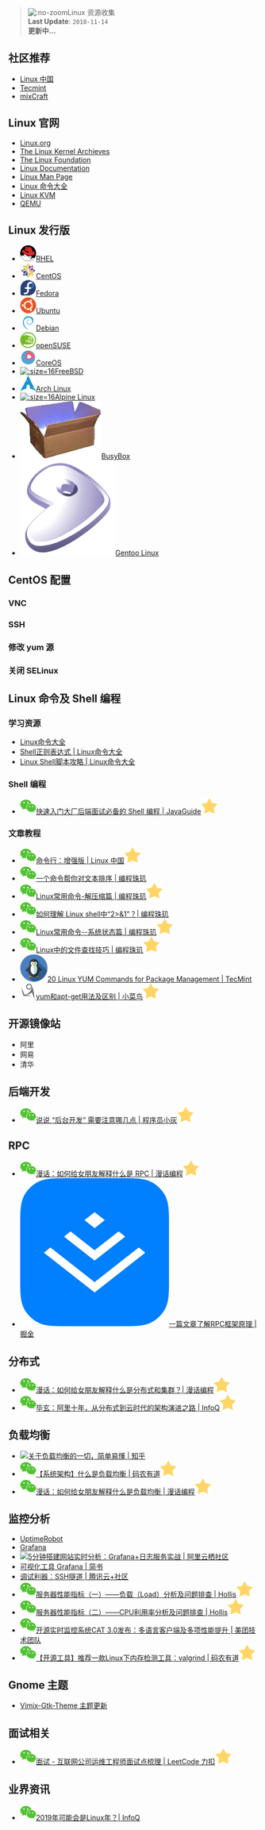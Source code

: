 > ![](https://notes.abelsu7.top/_media/linux.svg ':no-zoom')Linux 资源收集 <br>
> **Last Update**: `2018-11-14` <br>
> **更新中…**

## 社区推荐

- [Linux 中国]()
- [Tecmint]()
- [mixCraft]()

## Linux 官网

* [Linux.org](https://www.linux.org/)
* [The Linux Kernel Archieves](https://www.kernel.org/)
* [The Linux Foundation](https://www.linuxfoundation.org/)
* [Linux Documentation](https://linux.die.net/)
* [Linux Man Page](https://linux.die.net/man/)
* [Linux 命令大全](http://man.linuxde.net)
* [Linux KVM](https://www.linux-kvm.org/page/Main_Page)
* [QEMU](https://www.qemu.org/)

## Linux 发行版

* [![](logo/redhat.svg)RHEL](https://www.redhat.com/en/technologies/linux-platforms/enterprise-linux)
* [![](logo/centos.svg)CentOS](https://www.centos.org/)
* [![](logo/fedora.svg)Fedora](https://getfedora.org/zh_CN/)
* [![](logo/ubuntu.svg)Ubuntu](https://www.ubuntu.com/)
* [![](logo/debian.svg)Debian](https://www.debian.org/)
* [![](logo/opensuse.svg)openSUSE](https://www.opensuse.org/)
* [![](logo/coreos.svg)CoreOS](https://coreos.com/)
* [![](logo/freebsd.ico ':size=16')FreeBSD](https://www.freebsd.org)
* [![](logo/archlinux.svg)Arch Linux](https://www.archlinux.org/)
* [![](logo/alpine.ico ':size=16')Alpine Linux](https://alpinelinux.org/)
* [![](logo/busybox.png ':size=16')BusyBox](https://busybox.net/)
* [![](logo/gentoo.png ':size=16')Gentoo Linux](https://www.gentoo.org/)

## CentOS 配置

### VNC

### SSH

### 修改 yum 源

### 关闭 SELinux

## Linux 命令及 Shell 编程

### 学习资源

- [Linux命令大全](http://man.linuxde.net)
- [Shell正则表达式 | Linux命令大全](http://man.linuxde.net/docs/shell_regex.html)
- [Linux Shell脚本攻略 | Linux命令大全](http://man.linuxde.net/shell-script)

### Shell 编程

- [![](logo/wechat.svg)快速入门大厂后端面试必备的 Shell 编程 | JavaGuide![](logo/star.svg)](https://mp.weixin.qq.com/s/oUgUXWkBNp1dbRGzlzdLPg)

### 文章教程

* [![](logo/wechat.svg)命令行：增强版 | Linux 中国![](logo/star.svg)](https://mp.weixin.qq.com/s?__biz=MzI1NDQwNDYyMg==&mid=2247485757&idx=1&sn=85087ef9fdd3735cb75f21ddce22b78a&chksm=e9c4f85cdeb3714a822cf264ed012fd9d9a1f3b21f0716d75d86593d91999eea572b4ca144d8&mpshare=1&scene=24&srcid=1101gnc22wsby1uOQIUq4Fpe#rd)
* [![](logo/wechat.svg)一个命令帮你对文本排序 | 编程珠玑](https://mp.weixin.qq.com/s?__biz=MzI2OTA3NTk3Ng==&mid=2649283987&idx=1&sn=6804ce2841bb66b3085172ed45ec8fa0&chksm=f2f9aef4c58e27e26dfae5711c40037a8976c169f3228601517ebe34c4f482b14002308cc508&scene=21#wechat_redirect)
* [![](logo/wechat.svg)Linux常用命令-解压缩篇 | 编程珠玑![](logo/star.svg)](https://mp.weixin.qq.com/s?__biz=MzI2OTA3NTk3Ng==&mid=2649283987&idx=1&sn=6804ce2841bb66b3085172ed45ec8fa0&chksm=f2f9aef4c58e27e26dfae5711c40037a8976c169f3228601517ebe34c4f482b14002308cc508&scene=21#wechat_redirect)
* [![](logo/wechat.svg)如何理解 Linux shell中“2>&1”？| 编程珠玑](https://mp.weixin.qq.com/s?__biz=MzI2OTA3NTk3Ng==&mid=2649284005&idx=1&sn=dc9e9db84ec363d5a0ed7f84bc6ec866&chksm=f2f9aec2c58e27d42eee09ae646e493530d8d0deda822df2ffa2e5153d210b709a6d69272957&scene=21#wechat_redirect)
* [![](logo/wechat.svg)Linux常用命令--系统状态篇 | 编程珠玑![](logo/star.svg)](https://mp.weixin.qq.com/s?__biz=MzI2OTA3NTk3Ng==&mid=2649283877&idx=1&sn=0ee514b242c1134366f9c4f02ea8d781&chksm=f2f9ae42c58e27547e9025d93820482c0bbe82189ce88e73226bb65a72140351587653f5feee&scene=21#wechat_redirect)
* [![](logo/wechat.svg)Linux中的文件查找技巧 | 编程珠玑![](logo/star.svg)](https://mp.weixin.qq.com/s/T0QjzmycVIc2tZJyyrMIfA)
* [![](logo/tecmint.png ':size=16')20 Linux YUM Commands for Package Management | TecMint](https://www.tecmint.com/20-linux-yum-yellowdog-updater-modified-commands-for-package-mangement/)
* [![](logo/cnblogs.svg)yum和apt-get用法及区别 | 小菜鸟![](logo/star.svg)](https://www.cnblogs.com/garinzhang/p/diff_between_yum_apt-get_in_linux.html)

## 开源镜像站

* 阿里
* 网易
* 清华

## 后端开发

- [![](logo/wechat.svg)说说 “后台开发” 需要注意哪几点 | 程序员小灰![](logo/star.svg)](https://mp.weixin.qq.com/s/2iEJTMuvIoxZLCVJWkt0RQ)

## RPC

- [![](logo/wechat.svg)漫话：如何给女朋友解释什么是 RPC | 漫话编程![](logo/star.svg)](https://mp.weixin.qq.com/s/8oX7BloCulSAEFhzfXbFAg)
- [![](logo/juejin.png ':size=16')一篇文章了解RPC框架原理 | 掘金](https://juejin.im/post/5c04ec12e51d4575d131fda8)

## 分布式

- [![](logo/wechat.svg)漫话：如何给女朋友解释什么是分布式和集群？| 漫话编程![](logo/star.svg)](https://mp.weixin.qq.com/s/Yd4JzTjXTWDfTkV1-Q0q_w)
- [![](logo/wechat.svg)毕玄：阿里十年，从分布式到云时代的架构演进之路 | InfoQ![](logo/star.svg)](https://mp.weixin.qq.com/s/FtFxCwaHYWa-ZzO3x1qZWA)

## 负载均衡

* [![](https://notes.abelsu7.top/_media/star.svg)关于负载均衡的一切，简单易懂 | 知乎](https://zhuanlan.zhihu.com/p/50769487)
* [![](logo/wechat.svg)【系统架构】什么是负载均衡 | 码农有道![](logo/star.svg)](https://mp.weixin.qq.com/s?__biz=MzIwNTc4NTEwOQ==&mid=2247484809&idx=1&sn=ca740c0b9195ca7aa1e81c4c5f1e5c30&chksm=972ad4f3a05d5de5f524d4883c66144c98a8f4ec450421857592a76fb924c348b704efdbd542&mpshare=1&scene=1&srcid=1101YD6LkiVm4T0AHKPQoTZn#rd)
* [![](logo/wechat.svg)漫话：如何给女朋友解释什么是负载均衡 | 漫话编程![](logo/star.svg)](https://mp.weixin.qq.com/s/fpPoLFx8UYsPO5ExC6oC6A)

## 监控分析

* [UptimeRobot](https://uptimerobot.com)
* [Grafana](http://docs.grafana.org)
* [![](https://notes.abelsu7.top/_media/star.svg)5分钟搭建网站实时分析：Grafana+日志服务实战 | 阿里云栖社区](https://yq.aliyun.com/articles/227006#20)
* [可视化工具 Grafana | 简书](https://www.jianshu.com/p/02c4b5c1e804)
* [调试利器：SSH隧道 | 腾讯云+社区](https://cloud.tencent.com/developer/article/1006320)
* [![](logo/wechat.svg)服务器性能指标（一）——负载（Load）分析及问题排查 | Hollis![](logo/star.svg)](https://mp.weixin.qq.com/s?__biz=MzI3NzE0NjcwMg==&mid=2650121338&idx=1&sn=5004157641f29af5384f5f0a7eaf9e98&chksm=f36bb95bc41c304dd6654b5b8ed05adb0726cc8f4875f3cf61bcbca2b290cb3eeb717a95a3c3&scene=21#wechat_redirect)
* [![](logo/wechat.svg)服务器性能指标（二）——CPU利用率分析及问题排查 | Hollis![](logo/star.svg)](https://mp.weixin.qq.com/s?__biz=MzI3NzE0NjcwMg==&mid=2650121526&idx=1&sn=2f492b80d7cdf6a7b47e8f51dfad249f&chksm=f36bb817c41c31017c5e336e78449aa14d4548ee4b64abc2e13ab2c097d13dee170fef2ff731&mpshare=1&scene=1&srcid=1101wOvI8IsuX4Y62ByXJBPq#rd)
* [![](logo/wechat.svg)开源实时监控系统CAT 3.0发布：多语言客户端及多项性能提升 | 美团技术团队](https://mp.weixin.qq.com/s?__biz=MjM5NjQ5MTI5OA==&mid=2651749250&idx=2&sn=704a3c8b92e8221f0a0dfdbd947d9f85&chksm=bd12a2cf8a652bd9d1e1286c6dfb3ca85d46c1e83e958dc594bc21f74ea1a3181866a7e6edab&mpshare=1&scene=24&srcid=1102zqQyTEJQ3xYEwDziTCX4#rd)
* [![](logo/wechat.svg)【开源工具】推荐一款Linux下内存检测工具：valgrind | 码农有道![](logo/star.svg)](https://mp.weixin.qq.com/s/aQoiF43m3oRCK4JksgcCTQ)

## Gnome 主题

* [Vimix-Gtk-Theme 主题更新](https://imcn.me/html/y2018/34575.html)

## 面试相关

- [![](logo/wechat.svg)面试 - 互联网公司运维工程师面试点梳理 | LeetCode 力扣![](logo/star.svg)](https://mp.weixin.qq.com/s/cgLe65_IjUm7ZajGDZYKzg)

## 业界资讯

- [![](logo/wechat.svg)2019年可能会是Linux年？| InfoQ](https://mp.weixin.qq.com/s/MRIvydzjbqELG1bswIa0zQ)